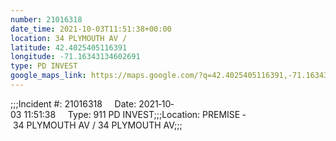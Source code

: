 ```yaml
---
number: 21016318
date_time: 2021-10-03T11:51:38+00:00
location: 34 PLYMOUTH AV / 
latitude: 42.4025405116391
longitude: -71.16343134602691
type: PD INVEST
google_maps_link: https://maps.google.com/?q=42.4025405116391,-71.16343134602691
---
```


;;;Incident #: 21016318     Date: 2021‐10‐03 11:51:38     Type: 911 PD INVEST;;;Location: PREMISE ‐ 34 PLYMOUTH AV / 34 PLYMOUTH AV;;;
